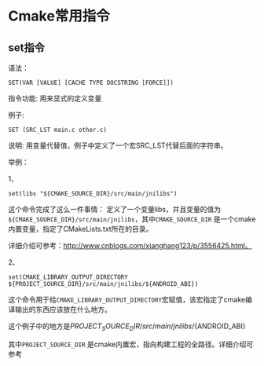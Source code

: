 # Cmake常用指令

## set指令

语法： 
```
SET(VAR [VALUE] [CACHE TYPE DOCSTRING [FORCE]]) 
```

指令功能: 用来显式的定义变量 

例子: 
```
SET (SRC_LST main.c other.c) 
```
说明: 用变量代替值，例子中定义了一个宏SRC_LST代替后面的字符串。

举例：

1、
```
set(libs "${CMAKE_SOURCE_DIR}/src/main/jnilibs")
```

这个命令完成了这么一件事情：
定义了一个变量libs，并且变量的值为`${CMAKE_SOURCE_DIR}/src/main/jnilibs`，其中`CMAKE_SOURCE_DIR` 是一个cmake内置变量，指定了CMakeLists.txt所在的目录。

详细介绍可参考：http://www.cnblogs.com/xianghang123/p/3556425.html。


2、
```
set(CMAKE_LIBRARY_OUTPUT_DIRECTORY ${PROJECT_SOURCE_DIR}/src/main/jnilibs/${ANDROID_ABI})
```
这个命令用于给`CMAKE_LIBRARY_OUTPUT_DIRECTORY`宏赋值，该宏指定了cmake编译输出的东西应该放在什么地方。

这个例子中的地方是${PROJECT_SOURCE_DIR}/src/main/jnilibs/${ANDROID_ABI}

其中`PROJECT_SOURCE_DIR` 是cmake内置宏，指向构建工程的全路径。详细介绍可参考
